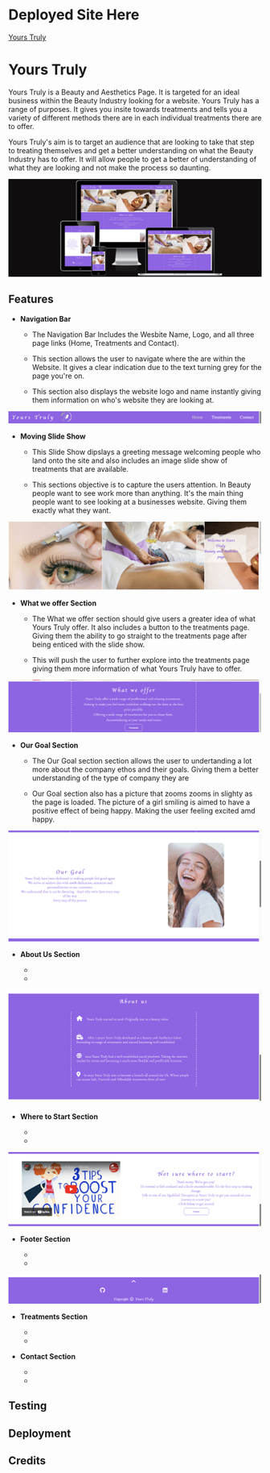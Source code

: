 # Deployed Site Here
[Yours Truly](https://cmorgan21.github.io/Yours-Truly/)

# Yours Truly 
Yours Truly is a Beauty and Aesthetics Page. It is targeted for an ideal business within the Beauty Industry looking for a website. Yours Truly has a range of purposes. It gives you insite towards treatments and tells you a variety of different methods there are in each individual treatments there are to offer.

Yours Truly's aim is to target an audience that are looking to take that step to treating themselves and get a better understanding on what the Beauty Industry has to offer. It will allow people to get a better of understanding of what they are looking and not make the process so daunting.

![Responsive Mockup](/README-images/amiresponsive-yourstruly.png)

## Features 

- __Navigation Bar__
    - The Navigation Bar Includes the Wesbite Name, Logo, and all three page links (Home, Treatments and Contact).

    - This section allows the user to navigate where the are within the Website. 
    It gives a clear indication due to the text turning grey for the page you're on.

    - This section also displays the website logo and name instantly giving them information on who's website they are looking at.

![Nav Bar](/README-images/navbar-yourstruly.png)

- __Moving Slide Show__
    - This Slide Show dipslays a greeting message welcoming people who land onto the site and also includes an image slide show of treatments that are available.

    - This sections objective is to capture the users attention. In Beauty people want to see work more than anything. It's the main thing people want to see looking at a businesses website. Giving them exactly what they want.

![Slide Show](/README-images/slideshow-yourstruly.png)

- __What we offer Section__
    - The What we offer section should give users a greater idea of what Yours Truly offer. It also includes a button to the treatments page. Giving them the ability to go straight to the treatments page after being enticed with the slide show.

    - This will push the user to further explore into the treatments page giving them more information of what Yours Truly have to offer.

![What we offer](/README-images/what-we-offer-yourstruly.png)

- __Our Goal Section__
    - The Our Goal section section allows the user to undertanding a lot more about the company ethos and their goals. Giving them a better understanding of the type of company they are

    - Our Goal section also has a picture that zooms zooms in slighty as the page is loaded. The picture of a girl smiling is aimed to have a positive effect of being happy. Making the user feeling excited amd happy.

![Our Goal](/README-images/ourgoal-yourstruly.png)

- __About Us Section__

    - 
    -

![About Us](/README-images/aboutus-yourstruly.png)

- __Where to Start Section__ 

    - 
    -



![Where to Start](/README-images/wheretostart-yourstruly.png)

- __Footer Section__ 

    - 
    -



![Footer](/README-images/footer-yourstruly.png)

- __Treatments Section__

    - 
    -

- __Contact Section__ 

    - 
    -

## Testing

## Deployment 

## Credits 






